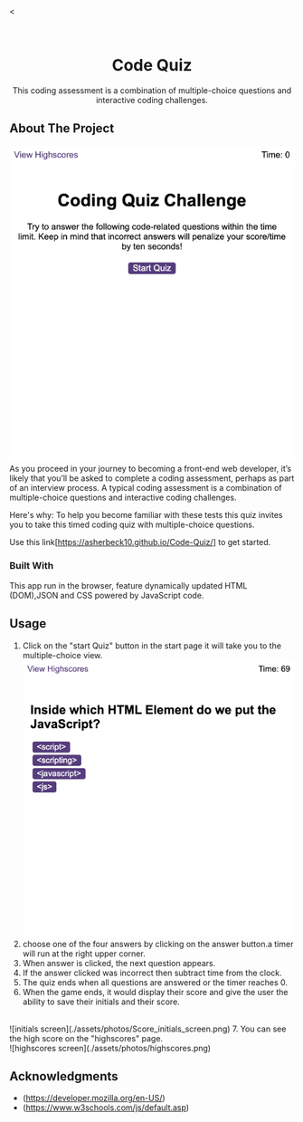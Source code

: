 <
<!-- PROJECT LOGO -->
<br />


  <h1 align="center">Code Quiz</h1>

  <p align="center">
    This coding assessment is a combination of multiple-choice questions and interactive coding challenges. 
    <br />
   

<!-- ABOUT THE PROJECT -->
## About The Project

![Product start screen](./assets/photos/Code-Quiz_first.png)
As you proceed in your journey to becoming a front-end web developer, it’s likely that you’ll be asked to complete a coding assessment, perhaps as part of an interview process. A typical coding assessment is a combination of multiple-choice questions and interactive coding challenges. 


Here's why:
To help you become familiar with these tests this quiz invites you to take this timed coding quiz with multiple-choice questions. 
 
Use this link[https://asherbeck10.github.io/Code-Quiz/] to get started.




### Built With
This app  run in the browser, feature dynamically updated HTML (DOM),JSON and CSS powered by JavaScript code.


<!-- USAGE EXAMPLES -->
## Usage
1. Click on the "start Quiz" button  in the start page it will take you to the multiple-choice view.
![multiple-choice screen](./assets/photos/multiple-choice%20screen.png)
2. choose one of the four answers by clicking on the answer button.a timer will run at the right upper corner.
3. When answer is clicked, the next question appears.
4. If the answer clicked was incorrect then subtract time from the clock.
5. The quiz ends when all questions are answered or the timer reaches 0.
6. When the game ends, it would display their score and give the user the ability to save their initials and their score.
<br>
![initials screen](./assets/photos/Score_initials_screen.png)
7. You can see the  high score on the "highscores" page.
<br> 
![highscores screen](./assets/photos/highscores.png)





<!-- ACKNOWLEDGMENTS -->
## Acknowledgments

* (https://developer.mozilla.org/en-US/)
* (https://www.w3schools.com/js/default.asp)


